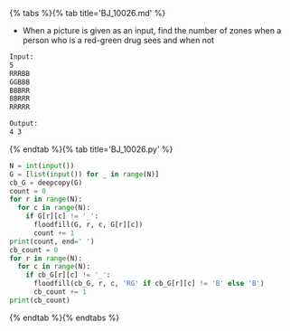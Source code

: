 {% tabs %}{% tab title='BJ_10026.md' %}

* When a picture is given as an input, find the number of zones when a person who is a red-green drug sees and when not

```txt
Input:
5
RRRBB
GGBBB
BBBRR
BBRRR
RRRRR

Output:
4 3
```

{% endtab %}{% tab title='BJ_10026.py' %}

```py
N = int(input())
G = [list(input()) for _ in range(N)]
cb_G = deepcopy(G)
count = 0
for r in range(N):
  for c in range(N):
    if G[r][c] != '_':
      floodfill(G, r, c, G[r][c])
      count += 1
print(count, end=' ')
cb_count = 0
for r in range(N):
  for c in range(N):
    if cb_G[r][c] != '_':
      floodfill(cb_G, r, c, 'RG' if cb_G[r][c] != 'B' else 'B')
      cb_count += 1
print(cb_count)
```

{% endtab %}{% endtabs %}
